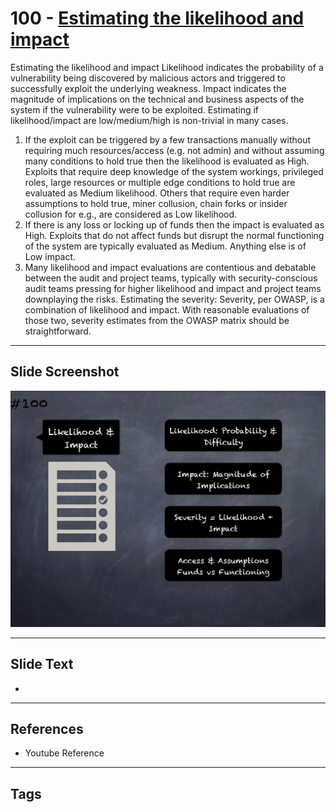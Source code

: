 
# 100 - [Estimating the likelihood and impact](./Estimating%20the%20likelihood%20and%20impact.md)

Estimating the likelihood and impact Likelihood indicates the probability of a vulnerability being discovered by malicious actors and triggered to successfully exploit the underlying weakness. Impact indicates the magnitude of implications on the technical and business aspects of the system if the vulnerability were to be exploited. Estimating if likelihood/impact are low/medium/high is non-trivial in many cases.


1.  If the exploit can be triggered by a few transactions manually without requiring much resources/access (e.g. not admin) and without assuming many conditions to hold true then the likelihood is evaluated as High. Exploits that require deep knowledge of the system workings, privileged roles, large resources or multiple edge conditions to hold true are evaluated as Medium likelihood. Others that require even harder assumptions to hold true, miner collusion, chain forks or insider collusion for e.g., are considered as Low likelihood.
2.  If there is any loss or locking up of funds then the impact is evaluated as High. Exploits that do not affect funds but disrupt the normal functioning of the system are typically evaluated as Medium. Anything else is of Low impact.
3.  Many likelihood and impact evaluations are contentious and debatable between the audit and project teams, typically with security-conscious audit teams pressing for higher likelihood and impact and project teams downplaying the risks.
    Estimating the severity: Severity, per OWASP, is a combination of likelihood and impact. With reasonable evaluations of those two, severity estimates from the OWASP matrix should be straightforward. 


___
## Slide Screenshot
![100.png](../../images/6.%20Audit%20Techniques%20and%20Tools%20101/100.png)
___
## Slide Text
- 
___
## References
- Youtube Reference
___
## Tags

